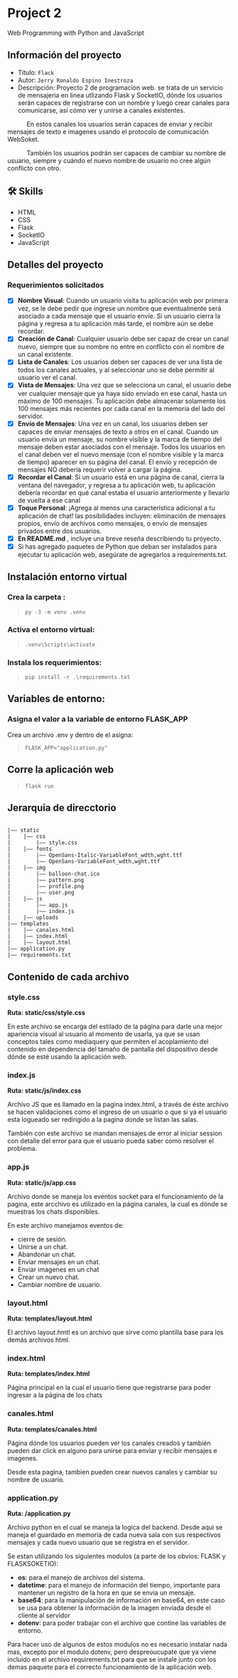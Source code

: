 # Project 2

Web Programming with Python and JavaScript

## Información del proyecto
- Titulo:  `Flack`
- Autor:  `Jerry Ronaldo Espino Inestroza`
- Descripción: Proyecto 2 de programación web. se trata de un servicio de mensajeria en linea utlizando Flask y SocketIO, dónde los usuarios serán capaces de registrarse con un nombre y luego crear canales para comunicarse, así cómo ver y unirse a canales existentes.

&nbsp;&nbsp;&nbsp;&nbsp;&nbsp;&nbsp;&nbsp;&nbsp;&nbsp;&nbsp; En estos canales los usuarios serán capaces de enviar y recibir mensajes de texto e imagenes usando el protocolo de comunicación WebSoket.

&nbsp;&nbsp;&nbsp;&nbsp;&nbsp;&nbsp;&nbsp;&nbsp;&nbsp;&nbsp; También los usuarios podrán ser capaces de cambiar su nombre de usuario, siempre y cuándo el nuevo nombre de usuario no cree algún conflicto con otro.  

<!--- Video: [video]()-->

## 🛠 Skills
- HTML
- CSS
- Flask
- SocketIO
- JavaScript

## Detalles del proyecto
### Requerimientos solicitados
- [x] **Nombre Visual**: Cuando un usuario visita tu aplicación web por primera vez, se le debe pedir que ingrese un nombre que eventualmente será asociado a cada mensaje que el usuario envíe. Si un usuario cierra la página y regresa a tu aplicación más tarde, el nombre aún se debe recordar.
- [x] **Creación de Canal**: Cualquier usuario debe ser capaz de crear un canal nuevo, siempre que su nombre no entre en conflicto con el nombre de un canal existente.
- [x] **Lista de Canales**: Los usuarios deben ser capaces de ver una lista de todos los canales actuales, y al seleccionar uno se debe permitir al usuario ver el canal.
- [x] **Vista de Mensajes**: Una vez que se selecciona un canal, el usuario debe ver cualquier mensaje que ya haya sido enviado en ese canal, hasta un máximo de 100 mensajes. Tu aplicación debe almacenar solamente los 100 mensajes más recientes por cada canal en la memoria del lado del servidor.
- [x] **Envío de Mensajes**: Una vez en un canal, los usuarios deben ser capaces de enviar mensajes de texto a otros en el canal. Cuando un usuario envía un mensaje, su nombre visible y la marca de tiempo del mensaje deben estar asociados con el mensaje. Todos los usuarios en el canal deben ver el nuevo mensaje (con el nombre visible y la marca de tiempo) aparecer en su página del canal. El envío y recepción de mensajes NO debería requerir volver a cargar la página.
- [x] **Recordar el Canal**: Si un usuario está en una página de canal, cierra la ventana del navegador, y regresa a tu aplicación web, tu aplicación debería recordar en qué canal estaba el usuario anteriormente y llevarlo de vuelta a ese canal
- [x] **Toque Personal**: ¡Agrega al menos una característica adicional a tu aplicación de chat! las posibilidades incluyen: eliminación de mensajes propios, envío de archivos como mensajes, o envío de mensajes privados entre dos usuarios.
- [x] **En README.md** , incluye una breve reseña describiendo tu proyecto.
- [x] Si has agregado paquetes de Python que deban ser instalados para ejecutar tu aplicación web, asegúrate de agregarlos a requirements.txt.

## Instalación entorno virtual
### Crea la carpeta : 
>`py -3 -m venv .venv`   
### Activa el entorno virtual:
> `.venv\Scripts\activate`
### Instala los requerimientos: 
> `pip install -r .\requirements.txt`
## Variables de entorno:
### Asigna el valor a la variable de entorno FLASK_APP 
Crea un archivo .env y dentro de el asigna:
>`FLASK_APP="application.py"`
## Corre la aplicación web
>`flask run`
## Jerarquia de direcctorio
```

|—— static
|    |—— css
|        |—— style.css
|    |—— fonts
|        |—— OpenSans-Italic-VariableFont_wdth,wght.ttf
|        |—— OpenSans-VariableFont_wdth,wght.ttf
|    |—— img
|        |—— balloon-chat.ico
|        |—— pattern.png
|        |—— profile.png
|        |—— user.png
|    |—— js
|        |—— app.js
|        |—— index.js
|    |—— uploads
|—— templates
|    |—— canales.html
|    |—— index.html
|    |—— layout.html
|—— application.py
|—— requirements.txt
```
## Contenido de cada archivo
### style.css
**Ruta: static/css/style.css**

En este archivo se encarga del estilado de la página para darle una mejor apariencia visual al usuario al momento de usarla, ya que se usan conceptos tales como mediaquery que permiten el acoplamiento del contenido en dependencia del tamaño de pantalla del dispositivo desde dónde se esté usando la aplicación web.

### index.js
**Ruta: static/js/index.css**

Archivo JS que es llamado en la pagina index.html, a través de éste archivo se hacen validaciones como el ingreso de un usuario o que si ya el usuario esta logueado ser redirigido a la pagina donde se listan las salas.

También con este archivo se mandan mensajes de error al iniciar session con detalle del error para que el usuario pueda saber como resolver el problema.

### app.js
**Ruta: static/js/app.css**

Archivo donde se maneja los eventos socket para el funcionamiento de la pagina, este arcchivo es utilizado en la página canales, la cual es dónde se muestras los chats disponibles.

En este archivo manejamos eventos de:
- cierre de sesión.
- Unirse a un chat.
- Abandonar un chat.
- Enviar mensajes en un chat.
- Enviar imagenes en un chat
- Crear un nuevo chat.
- Cambiar nombre de usuario.

### layout.html
**Ruta: templates/layout.html**

El archivo layout.hmtl es un archivo que sirve como plantilla base para los demás archivos html.

### index.html
**Ruta: templates/index.html**

Página principal en la cual el usuario tiene que registrarse para poder ingresar a la página de los chats

### canales.html
**Ruta: templates/canales.html**

Página dónde los usuarios pueden ver los canales creados y también pueden dar click en alguno para unirse para enviar y recibir mensajes e imagenes.

Desde esta pagina, tambien pueden crear nuevos canales y cambiar su nombre de usuario.

### application.py
**Ruta: /application.py**

Archivo python en el cual se maneja la logica del backend.
Desde aqui se maneja el guardado en memoria de cada nueva sala con sus respectivos mensajes y cada nuevo usuario que se registra en el servidor.

Se estan utilizando los siguientes modulos (a parte de los obvios: FLASK y FLASKSOKETIO):
- **os**: para el manejo de archivos del sistema.
- **datetime**: para el manejo de información del tiempo, importante para mantener un registro de la hora en que se envia un mensaje.
- **base64**: para la manipulación de información en base64, en este caso se usa para obtener la información de la imagen enviada desde el cliente al servidor
- **dotenv**: para poder trabajar con el archivo que contine las variables de entorno.

Para hacer uso de algunos de estos modulos no es necesario instalar nada mas, excepto por el modulo dotenv, pero despreoucupate que ya viene incluido en el archivo requirements.txt para que se instale junto con los demas paquete para el correcto funcionamiento de la aplicación web.